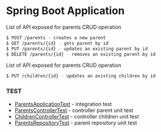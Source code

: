 # Spring Boot Application

List of API exposed for parents CRUD operation


```sh
$ POST /parents - creates a new parent
$ GET /parents/{id} - gets parent by id
$ PUT /parents/{id} - updates an existing parent by id
$ DELETE /parents/{id} - removes an existing parent by id
```

List of API exposed for parents CRUD operation


```sh
$ PUT /children/{id} - updates an existing children by id
```

### TEST

- [ParentsApplicationTest](https://github.com/paoloseccia/spring_boot/blob/master/src/test/java/org/paolo/springboot/ParentsApplicationTests.java) - integration test
- [ParentsControllerTest](https://github.com/paoloseccia/spring_boot/blob/master/src/test/java/org/paolo/springboot/ParentsControllerTest.java) - controller parent unit test
- [ChildrenControllerTest](https://github.com/paoloseccia/spring_boot/blob/master/src/test/java/org/paolo/springboot/ChildrenControllerTest.java) - controller children unit test
- [ParentsRepositoryTest](https://github.com/paoloseccia/spring_boot/blob/master/src/test/java/org/paolo/springboot/ParentsRepositoryTest.java) - parent repository unit test

